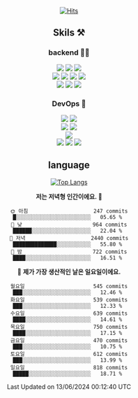 <div align="center">

[![Hits](https://hits.seeyoufarm.com/api/count/incr/badge.svg?url=https%3A%2F%2Fgithub.com%2Fzxcv9203%2Fhit-counter&count_bg=%23FF7272&title_bg=%23324C2E&icon=codeigniter.svg&icon_color=%23DD5B5B&title=%EB%B0%A9%EB%AC%B8%EC%9E%90&edge_flat=false)](https://hits.seeyoufarm.com)
  
## Skils ⚒️
### backend 🧑‍💻
  
<img src="https://img.shields.io/badge/Java-FF6600?style=flat-square&logo=buymeacoffee&logoColor=white"/>
<img src="https://img.shields.io/badge/Go-0099FF?style=flat-square&logo=go&logoColor=white"/>
<img src="https://img.shields.io/badge/Kotlin-7F52FF?style=flat-square&logo=kotlin&logoColor=white"/>
  
  
<br />
  
<img src="https://img.shields.io/badge/Spring-339933?style=flat-square&logo=Spring&logoColor=white"/>
<img src="https://img.shields.io/badge/Spring Boot-339933?style=flat-square&logo=Spring Boot&logoColor=white"/>
<img src="https://img.shields.io/badge/Spring Security-339933?style=flat-square&logo=Spring Security&logoColor=white"/>
  
<img src="https://img.shields.io/badge/Spring Data JPA-339933?style=flat-square&logo=Hibernate&logoColor=white"/>

<br />
  
  <img src="https://img.shields.io/badge/mysql-0099FF?style=flat-square&logo=mysql&logoColor=white"/>
  <img src="https://img.shields.io/badge/mariadb-0099FF?style=flat-square&logo=mariadb&logoColor=white"/>
  <img src="https://img.shields.io/badge/mongoDB-47A248?style=flat-square&logo=mongodb&logoColor=white"/>
  
  
### DevOps 🚀
  
  <img src="https://img.shields.io/badge/docker-2496ED?style=flat-square&logo=docker&logoColor=white"/>
  <img src="https://img.shields.io/badge/kubernetes-326CE5?style=flat-square&logo=kubernetes&logoColor=white"/>
  
  <br />
  
  <img src="https://img.shields.io/badge/Github Actions-2088FF?style=flat-square&logo=githubactions&logoColor=white"/>
  <img src="https://img.shields.io/badge/Jenkins-D24939?style=flat-square&logo=jenkins&logoColor=white"/>
  
  
  <br />
  <img src="https://img.shields.io/badge/terraform-7B42BC?style=flat-square&logo=terraform&logoColor=white"/>
  
  <br />
  <img src="https://img.shields.io/badge/Amazon AWS-232F3E?style=flat-square&logo=Amazon AWS&logoColor=white"/>

  <img src="https://img.shields.io/badge/GCP-4285F4?style=flat-square&logo=googlecloud&logoColor=white"/>
  <img src="https://img.shields.io/badge/NCP-03C75A?style=flat-square&logo=naver&logoColor=white"/>
  
  
## language

[![Top Langs](https://github-readme-stats.vercel.app/api/top-langs/?username=zxcv9203&hide=html&exclude_repo=zxcv9203.github.io,golB&theme=grate-gatsby)](https://github.com/zxcv9203/github-readme-stats)
  
<!--START_SECTION:waka-->
**저는 저녁형 인간이에요. 🦉** 

```text
🌞 아침                     247 commits         █░░░░░░░░░░░░░░░░░░░░░░░░   05.65 % 
🌆 낮　                     964 commits         ██████░░░░░░░░░░░░░░░░░░░   22.04 % 
🌃 저녁                     2440 commits        ██████████████░░░░░░░░░░░   55.80 % 
🌙 밤　                     722 commits         ████░░░░░░░░░░░░░░░░░░░░░   16.51 % 
```
📅 **제가 가장 생산적인 날은 일요일이에요.** 

```text
월요일                      545 commits         ███░░░░░░░░░░░░░░░░░░░░░░   12.46 % 
화요일                      539 commits         ███░░░░░░░░░░░░░░░░░░░░░░   12.33 % 
수요일                      639 commits         ████░░░░░░░░░░░░░░░░░░░░░   14.61 % 
목요일                      750 commits         ████░░░░░░░░░░░░░░░░░░░░░   17.15 % 
금요일                      470 commits         ███░░░░░░░░░░░░░░░░░░░░░░   10.75 % 
토요일                      612 commits         ███░░░░░░░░░░░░░░░░░░░░░░   13.99 % 
일요일                      818 commits         █████░░░░░░░░░░░░░░░░░░░░   18.71 % 
```



 Last Updated on 13/06/2024 00:12:40 UTC
<!--END_SECTION:waka-->
  
</div>

